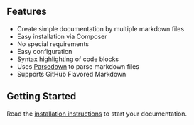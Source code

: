 ## Features

* Create simple documentation by multiple markdown files
* Easy installation via Composer
* No special requirements
* Easy configuration
* Syntax highlighting of code blocks
* Uses [Parsedown](http://parsedown.org/) to parse markdown files
* Supports GitHub Flavored Markdown

## Getting Started 

Read the [installation instructions](Usage/Installation.html) to start your documentation.
